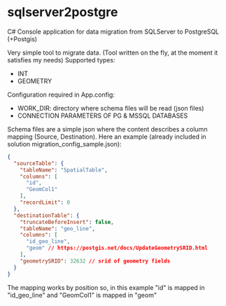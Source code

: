 # sqlserver2postgre
C# Console application for data migration from SQLServer to PostgreSQL (+Postgis)

Very simple tool to migrate data. (Tool written on the fly, at the moment it satisfies my needs)
Supported types:
- INT
- GEOMETRY

Configuration required in App.config:
- WORK_DIR: directory where schema files will be read (json files)
- CONNECTION PARAMETERS OF PG & MSSQL DATABASES

Schema files are a simple json where the content describes a column mapping (Source, Destination). 
Here an example (already included in solution migration_config_sample.json):
```json
{
  "sourceTable": {
    "tableName": "SpatialTable",
    "columns": [
      "id",
      "GeomCol1"
    ],
    "recordLimit": 0
  },
  "destinationTable": {
    "truncateBeforeInsert": false,    
    "tableName": "geo_line",
    "columns": [
      "id_geo_line",
      "geom" // https://postgis.net/docs/UpdateGeometrySRID.html
    ],
    "geometrySRID": 32632 // srid of geometry fields
  }  
}
```
The mapping works by position so, in this example "id" is mapped in "id_geo_line" and "GeomCol1" is mapped in "geom"
